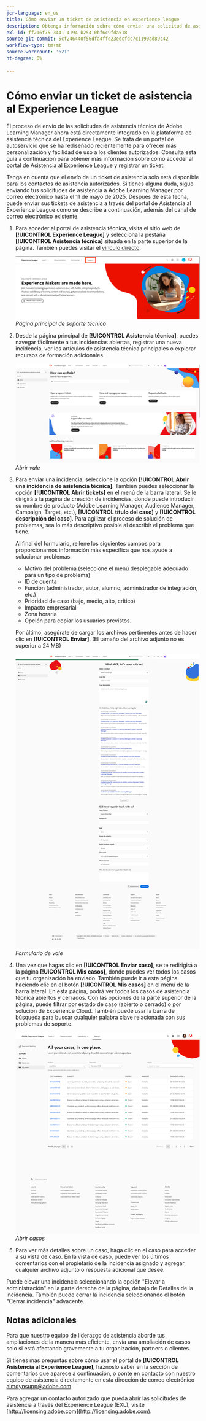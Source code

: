```yaml
---
jcr-language: en_us
title: Cómo enviar un ticket de asistencia en experience league
description: Obtenga información sobre cómo enviar una solicitud de asistencia al Experience League
exl-id: ff216f75-3441-4194-b254-0bf6c9fda518
source-git-commit: 5cf246440f56dfa4ffd23edcfdc7c1190ad89c42
workflow-type: tm+mt
source-wordcount: '621'
ht-degree: 0%

---
```


# Cómo enviar un ticket de asistencia al Experience League

El proceso de envío de las solicitudes de asistencia técnica de Adobe Learning Manager ahora está directamente integrado en la plataforma de asistencia técnica del Experience League. Se trata de un portal de autoservicio que se ha rediseñado recientemente para ofrecer más personalización y facilidad de uso a los clientes autorizados. Consulta esta guía a continuación para obtener más información sobre cómo acceder al portal de Asistencia al Experience League y registrar un ticket.

Tenga en cuenta que el envío de un ticket de asistencia solo está disponible para los contactos de asistencia autorizados. Si tienes alguna duda, sigue enviando tus solicitudes de asistencia a Adobe Learning Manager por correo electrónico hasta el 11 de mayo de 2025. Después de esta fecha, puede enviar sus tickets de asistencia a través del portal de Asistencia al Experience League como se describe a continuación, además del canal de correo electrónico existente.

1. Para acceder al portal de asistencia técnica, visita el sitio web de **[!UICONTROL Experience League]** y selecciona la pestaña **[!UICONTROL Asistencia técnica]** situada en la parte superior de la página. También puedes visitar el [vínculo directo](https://experienceleague.adobe.com/home?lang=es#support).

   ![](assets/support.png)
   _Página principal de soporte técnico_

2. Desde la página principal de **[!UICONTROL Asistencia técnica]**, puedes navegar fácilmente a tus incidencias abiertas, registrar una nueva incidencia, ver los artículos de asistencia técnica principales o explorar recursos de formación adicionales.

   ![](assets/open-ticket.png)
   _Abrir vale_

3. Para enviar una incidencia, seleccione la opción **[!UICONTROL Abrir una incidencia de asistencia técnica]**. También puedes seleccionar la opción **[!UICONTROL Abrir tickets]** en el menú de la barra lateral. Se le dirigirá a la página de creación de incidencias, donde puede introducir su nombre de producto (Adobe Learning Manager, Audience Manager, Campaign, Target, etc.), **[!UICONTROL título del caso]** y **[!UICONTROL descripción del caso]**. Para agilizar el proceso de solución de problemas, sea lo más descriptivo posible al describir el problema que tiene.

   Al final del formulario, rellene los siguientes campos para proporcionarnos información más específica que nos ayude a solucionar problemas:

   * Motivo del problema (seleccione el menú desplegable adecuado para un tipo de problema)
   * ID de cuenta
   * Función (administrador, autor, alumno, administrador de integración, etc.)
   * Prioridad de caso (bajo, medio, alto, crítico)
   * Impacto empresarial
   * Zona horaria
   * Opción para copiar los usuarios previstos.

   Por último, asegúrate de cargar los archivos pertinentes antes de hacer clic en **[!UICONTROL Enviar]**. (El tamaño del archivo adjunto no es superior a 24 MB)

   ![](assets/ticket-form.png)
   _Formulario de vale_

4. Una vez que hagas clic en **[!UICONTROL Enviar caso]**, se te redirigirá a la página **[!UICONTROL Mis casos]**, donde puedes ver todos los casos que tu organización ha enviado. También puede ir a esta página haciendo clic en el botón **[!UICONTROL Mis casos]** en el menú de la barra lateral. En esta página, podrá ver todos los casos de asistencia técnica abiertos y cerrados. Con las opciones de la parte superior de la página, puede filtrar por estado de caso (abierto o cerrado) o por solución de Experience Cloud. También puede usar la barra de búsqueda para buscar cualquier palabra clave relacionada con sus problemas de soporte.

   ![](assets/open-cases.png)
   _Abrir casos_

5. Para ver más detalles sobre un caso, haga clic en el caso para acceder a su vista de caso. En la vista de caso, puede ver los últimos comentarios con el propietario de la incidencia asignado y agregar cualquier archivo adjunto o respuesta adicional que desee.

Puede elevar una incidencia seleccionando la opción &quot;Elevar a administración&quot; en la parte derecha de la página, debajo de Detalles de la incidencia. También puede cerrar la incidencia seleccionando el botón &quot;Cerrar incidencia&quot; adyacente.

## Notas adicionales

Para que nuestro equipo de liderazgo de asistencia aborde tus ampliaciones de la manera más eficiente, envía una ampliación de casos solo si está afectando gravemente a tu organización, partners o clientes.

Si tienes más preguntas sobre cómo usar el portal de **[!UICONTROL Asistencia al Experience League]**, háznoslo saber en la sección de comentarios que aparece a continuación, o ponte en contacto con nuestro equipo de asistencia directamente en esta dirección de correo electrónico [almdynsupp@adobe.com](mailto:almdynsupp@adobe.com).

Para agregar un contacto autorizado que pueda abrir las solicitudes de asistencia a través del Experience League (EXL), visite [http://licensing.adobe.com](http://licensing.adobe.com).

